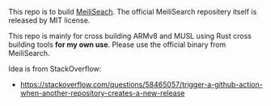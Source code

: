 This repo is to build [MeiliSeach](https://github.com/meilisearch/MeiliSearch/releases).
The official MeiliSearch repositery itself is released by MIT license.

This repo is mainly for cross building ARMv8 and MUSL using Rust cross building tools **for my own use**.
Please use the official binary from MeiliSearch.

Idea is from StackOverflow:
- https://stackoverflow.com/questions/58465057/trigger-a-github-action-when-another-repository-creates-a-new-release
